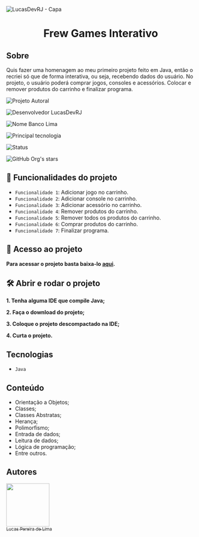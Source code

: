 ![LucasDevRJ - Capa](https://user-images.githubusercontent.com/95040236/147415952-3be56c26-f85d-4489-bb6b-e32128ac7ce3.png)

<h1 align="center">Frew Games Interativo</h1>

## Sobre

Quis fazer uma homenagem ao meu primeiro projeto feito em Java, então o recriei só que de forma interativa, ou seja, recebendo dados do usuário. No projeto, o usuário poderá comprar jogos, consoles e acessórios. Colocar e remover produtos do carrinho e finalizar programa.

![Projeto Autoral](https://img.shields.io/badge/Autoral-Sim-success)

![Desenvolvedor LucasDevRJ](https://img.shields.io/badge/Desenvolvedor-LucasDevRJ-success)

![Nome Banco Lima](https://img.shields.io/badge/Nome-FrewGamesInterativo-success)

![Principal tecnologia](https://img.shields.io/badge/Tecnologia-Java-success)

![Status](https://img.shields.io/badge/Status-Desenvolvimento-success)

![GitHub Org's stars](https://img.shields.io/github/stars/camilafernanda?style=social)

## :hammer: Funcionalidades do projeto

- `Funcionalidade 1`: Adicionar jogo no carrinho.
- `Funcionalidade 2`: Adicionar console no carrinho.
- `Funcionalidade 3`: Adicionar acessório no carrinho.
- `Funcionalidade 4`: Remover produtos do carrinho.
- `Funcionalidade 5`: Remover todos os produtos do carrinho.
- `Funcionalidade 6`: Comprar produtos do carrinho.
- `Funcionalidade 7`: Finalizar programa.

## 📁 Acesso ao projeto

**Para acessar o projeto basta baixa-lo <a href="https://github.com/LucasDevRJ/frew-games-interativo/archive/refs/heads/main.zip">aqui</a>.**

## 🛠️ Abrir e rodar o projeto

**1. Tenha alguma IDE que compile Java;**

**2. Faça o download do projeto;**

**3. Coloque o projeto descompactado na IDE;**

**4. Curta o projeto.**

## Tecnologias
- `Java`

## Conteúdo

- Orientação a Objetos;
- Classes;
- Classes Abstratas;
- Herança;
- Polimorfismo;
- Entrada de dados;
- Leitura de dados;
- Lógica de programação;
- Entre outros.

## Autores

[<img src="https://avatars.githubusercontent.com/u/95040236?v=4" width=115><br><sub>Lucas Pereira de Lima</sub>](https://github.com/LucasDevRJ)
